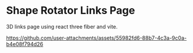 <br>

# Shape Rotator Links Page

3D links page using react three fiber and vite.

https://github.com/user-attachments/assets/55982fd6-88b7-4c3a-9c0a-b4e08f794d26

<br>

